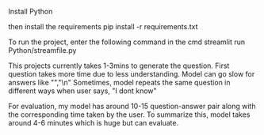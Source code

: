 Install Python

then install the requirements
pip install -r requirements.txt

To run the project,
enter the following command in the cmd
streamlit run Python/streamfile.py

This projects currently takes 1-3mins to generate the question.
First question takes more time due to less understanding.
Model can go slow for answers like "","\n"
Sometimes, model repeats the same question in different ways when user says, "I dont know" 

For evaluation, my model has around 10-15 question-answer pair along with the corresponding time taken by the user.
To summarize this, model takes around 4-6 minutes which is huge but can evaluate.

